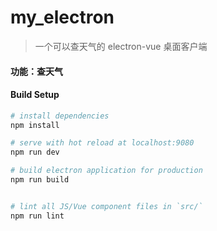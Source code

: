 # my_electron

> 一个可以查天气的 electron-vue 桌面客户端
#### 功能：查天气

#### Build Setup

``` bash
# install dependencies
npm install

# serve with hot reload at localhost:9080
npm run dev

# build electron application for production
npm run build


# lint all JS/Vue component files in `src/`
npm run lint

```
